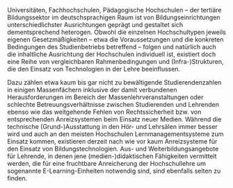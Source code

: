 Universitäten, Fachhochschulen, Pädagogische Hochschulen – der tertiäre Bildungssektor im deutschsprachigen Raum ist von Bildungseinrichtungen unterschiedlichster Ausrichtungen geprägt und gestaltet sich dementsprechend heterogen. Obwohl die einzelnen Hochschultypen jeweils eigenen Gesetzmäßigkeiten – etwa die Voraussetzungen und die konkreten Bedingungen des Studienbetriebs betreffend – folgen und natürlich auch die inhaltliche Ausrichtung der Hochschulen individuell ist, existiert doch eine Reihe von vergleichbaren Rahmenbedingungen und (Infra-)Strukturen, die den Einsatz von Technologien in der Lehre beeinflussen.

Dazu zählen etwa kaum bis gar nicht zu bewältigende Studierendenzahlen in einigen Massenfächern inklusive der damit verbundenen Herausforderungen im Bereich der Massenlehrveranstaltungen oder schlechte Betreuungsverhältnisse zwischen Studierenden und Lehrenden ebenso wie das weitgehende Fehlen von Rechtssicherheit bzw. von entsprechenden Anreizsystemen beim Einsatz neuer Medien. Während die technische (Grund-)Ausstattung in den Hör- und Lehrsälen immer besser wird und auch an den meisten Hochschulen Lernmanagementsysteme zum Einsatz kommen, existieren derzeit nach wie vor kaum Anreizsysteme für den Einsatz von Bildungstechnologien. Aus- und Weiterbildungsangebote für Lehrende, in denen jene (medien-)didaktischen Fähigkeiten vermittelt werden, die für eine fruchtbare Anreicherung der Hochschullehre um sogenannte E-Learning-Einheiten notwendig sind, sind ebenfalls selten zu finden.
